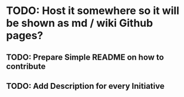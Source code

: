 # TODO: Host it somewhere so it will be shown as md / wiki Github pages?

## TODO: Prepare Simple README on how to contribute

## TODO: Add Description for every Initiative
